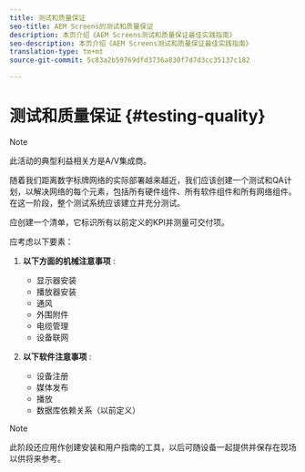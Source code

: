 ```yaml
---
title: 测试和质量保证
seo-title: AEM Screens的测试和质量保证
description: 本页介绍《AEM Screens测试和质量保证最佳实践指南》
seo-description: 本页介绍《AEM Screens测试和质量保证最佳实践指南》
translation-type: tm+mt
source-git-commit: 5c83a2b59769dfd3736a830f7d7d3cc35137c182

---
```



# 测试和质量保证 {#testing-quality}

>[!NOTE]
>
>此活动的典型利益相关方是A/V集成商。

随着我们距离数字标牌网络的实际部署越来越近，我们应该创建一个测试和QA计划，以解决网络的每个元素，包括所有硬件组件、所有软件组件和所有网络组件。
在这一阶段，整个测试系统应该建立并充分测试。

应创建一个清单，它标识所有以前定义的KPI并测量可交付项。

应考虑以下要素：

1. **以下方面的机械注意事项** :
   * 显示器安装
   * 播放器安装
   * 通风
   * 外围附件
   * 电缆管理
   * 设备联网

1. **以下软件注意事项** :
   * 设备注册
   * 媒体发布
   * 播放
   * 数据库依赖关系（以前定义）

>[!NOTE]
> 此阶段还应用作创建安装和用户指南的工具，以后可随设备一起提供并保存在现场以供将来参考。
